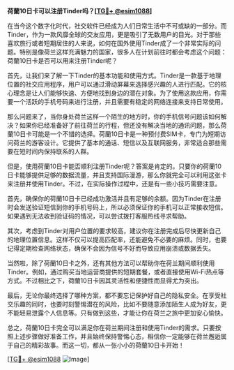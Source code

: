 **荷蘭10日卡可以注册Tinder吗？[[TG💪+ @esim1088](https://t.me/s/esim1088)]**

在当今这个数字化时代，社交软件已经成为人们日常生活中不可或缺的一部分。而Tinder，作为一款风靡全球的交友应用，更是吸引了无数用户的目光。对于那些喜欢旅行或者短期居住的人来说，如何在国外使用Tinder成了一个非常实际的问题。特别是像荷兰这样充满魅力的国家，很多人在计划前往时都会考虑这个问题：荷蘭10日卡是否可以用来注册Tinder呢？

首先，让我们来了解一下Tinder的基本功能和使用方式。Tinder是一款基于地理位置的社交应用程序，用户可以通过滑动屏幕来选择感兴趣的人进行匹配。它的核心理念是让人们能够快速、方便地找到身边的潜在对象。为了使用这款应用，你需要一个活跃的手机号码来进行注册，并且需要有稳定的网络连接来支持日常使用。

那么问题来了，当你身处荷兰这样一个陌生的地方时，你的手机信号问题该如何解决？如果你已经准备好了前往荷兰的行程，但还没有解决当地的通讯问题，那么荷蘭10日卡可能是一个不错的选择。荷蘭10日卡是一种预付费SIM卡，专门为短期访问荷兰的游客设计。它提供了基本的通话、短信以及互联网服务，非常适合那些需要在短时间内保持联系的人群。

但是，使用荷蘭10日卡能否顺利注册Tinder呢？答案是肯定的。只要你的荷蘭10日卡能够提供足够的数据流量，并且支持国际漫游，那么你就完全可以利用这张卡来注册并使用Tinder。不过，在实际操作过程中，还是有一些小技巧需要注意。

首先，确保你的荷蘭10日卡已经成功激活并且有足够的余额。因为Tinder在注册时会发送验证短信到你的手机号码上，所以必须保证你的手机可以正常接收短信。如果遇到无法收到验证码的情况，可以尝试拨打客服热线寻求帮助。

其次，考虑到Tinder对用户位置的要求较高，建议你在注册完成后尽快更新自己的地理位置信息。这样不仅可以提高匹配率，还能避免不必要的麻烦。同时，也要记得定期检查网络状态，确保不会因为信号不好而导致应用崩溃或数据丢失。

当然啦，除了荷蘭10日卡之外，还有其他方法可以帮助你在荷兰期间顺利使用Tinder。例如，通过购买当地运营商提供的短期套餐，或者直接使用Wi-Fi热点等方式。不过相比之下，荷蘭10日卡因其灵活性和便捷性而显得尤为突出。

最后，无论你最终选择了哪种方案，都不要忘记保护好自己的隐私安全。在享受社交乐趣的同时，也要时刻警惕潜在的风险，比如不要随意添加陌生人成为好友，更不能轻易泄露个人信息等。只有做到这些，才能让你在荷兰之旅中更加安心愉快。

总之，荷蘭10日卡完全可以满足你在荷兰期间注册和使用Tinder的需求。只要按照上述步骤做好准备工作，并且始终保持警惕心态，相信你一定能够在荷兰邂逅属于自己的精彩故事。而这一切，都从一张小小的荷蘭10日卡开始！

[[TG💪+ @esim1088](https://t.me/s/esim1088) ![Image](https://i.postimg.cc/4NQfJmqS/Snipaste-2025-05-13-00-14-12.png)]